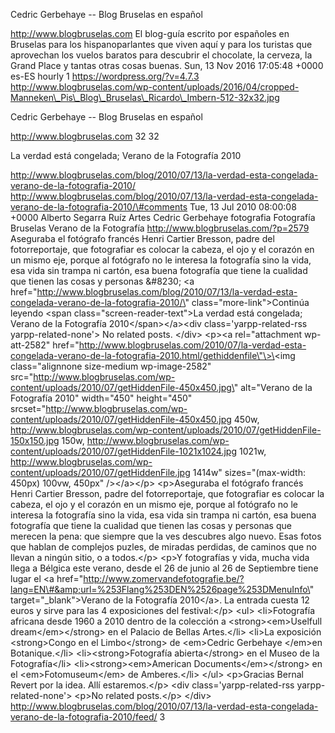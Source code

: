 Cedric Gerbehaye -- Blog Bruselas en español

http://www.blogbruselas.com El blog-guía escrito por españoles en
Bruselas para los hispanoparlantes que viven aquí y para los turistas
que aprovechan los vuelos baratos para descubrir el chocolate, la
cerveza, la Grand Place y tantas otras cosas buenas. Sun, 13 Nov 2016
17:05:48 +0000 es-ES hourly 1 https://wordpress.org/?v=4.7.3
http://www.blogbruselas.com/wp-content/uploads/2016/04/cropped-Manneken\_Pis\_Blog\_Bruselas\_Ricardo\_Imbern-512-32x32.jpg

Cedric Gerbehaye -- Blog Bruselas en español

http://www.blogbruselas.com 32 32

La verdad está congelada; Verano de la Fotografía 2010

http://www.blogbruselas.com/blog/2010/07/13/la-verdad-esta-congelada-verano-de-la-fotografia-2010/
http://www.blogbruselas.com/blog/2010/07/13/la-verdad-esta-congelada-verano-de-la-fotografia-2010/\#comments
Tue, 13 Jul 2010 08:00:08 +0000 Alberto Segarra Ruíz Artes Cedric
Gerbehaye fotografia Fotografía Bruselas Verano de la Fotografía
http://www.blogbruselas.com/?p=2579 Aseguraba el fotógrafo francés Henri
Cartier Bresson, padre del fotorreportaje, que fotografiar es colocar la
cabeza, el ojo y el corazón en un mismo eje, porque al fotógrafo no le
interesa la fotografía sino la vida, esa vida sin trampa ni cartón, esa
buena fotografía que tiene la cualidad que tienen las cosas y personas
&\#8230; \<a
href=\"http://www.blogbruselas.com/blog/2010/07/13/la-verdad-esta-congelada-verano-de-la-fotografia-2010/\"
class=\"more-link\"\>Continúa leyendo \<span
class=\"screen-reader-text\"\>La verdad está congelada; Verano de la
Fotografía 2010\</span\>\</a\>\<div class=\'yarpp-related-rss
yarpp-related-none\'\> No related posts. \</div\> \<p\>\<a
rel=\"attachment wp-att-2582\"
href=\"http://www.blogbruselas.com/2010/07/la-verdad-esta-congelada-verano-de-la-fotografia-2010.html/gethiddenfile\"\>\<img
class=\"alignnone size-medium wp-image-2582\"
src=\"http://www.blogbruselas.com/wp-content/uploads/2010/07/getHiddenFile-450x450.jpg\"
alt=\"Verano de la Fotografía 2010\" width=\"450\" height=\"450\"
srcset=\"http://www.blogbruselas.com/wp-content/uploads/2010/07/getHiddenFile-450x450.jpg
450w,
http://www.blogbruselas.com/wp-content/uploads/2010/07/getHiddenFile-150x150.jpg
150w,
http://www.blogbruselas.com/wp-content/uploads/2010/07/getHiddenFile-1021x1024.jpg
1021w,
http://www.blogbruselas.com/wp-content/uploads/2010/07/getHiddenFile.jpg
1414w\" sizes=\"(max-width: 450px) 100vw, 450px\" /\>\</a\>\</p\>
\<p\>Aseguraba el fotógrafo francés Henri Cartier Bresson, padre del
fotorreportaje, que fotografiar es colocar la cabeza, el ojo y el
corazón en un mismo eje, porque al fotógrafo no le interesa la
fotografía sino la vida, esa vida sin trampa ni cartón, esa buena
fotografía que tiene la cualidad que tienen las cosas y personas que
merecen la pena: que siempre que la ves descubres algo nuevo. Esas fotos
que hablan de complejos puzles, de miradas perdidas, de caminos que no
llevan a ningún sitio, o a todos.\</p\> \<p\>Y fotografías y vida, mucha
vida llega a Bélgica este verano, desde el 26 de junio al 26 de
Septiembre tiene lugar el \<a
href=\"http://www.zomervandefotografie.be/?lang=EN\#&amp;url=%253Flang%253DEN%2526page%253DMenuInfo\"
target=\"\_blank\"\>Verano de la Fotografía 2010\</a\>. La entrada
cuesta 12 euros y sirve para las 4 exposiciones del festival:\</p\>
\<ul\> \<li\>Fotografía africana desde 1960 a 2010 dentro de la
colección a \<strong\>\<em\>Uselfull dream\</em\>\</strong\> en el
Palacio de Bellas Artes.\</li\> \<li\>La exposición \<strong\>Congo en
el Limbo\</strong\> de \<em\>Cedric Gerbehaye \</em\>en
Botanique.\</li\> \<li\>\<strong\>Fotografía abierta\</strong\> en el
Museo de la Fotografía\</li\> \<li\>\<strong\>\<em\>American
Documents\</em\>\</strong\> en el \<em\>Fotomuseum\</em\> de
Amberes.\</li\> \</ul\> \<p\>Gracias Bernal Revert por la idea. Allí
estaremos.\</p\> \<div class=\'yarpp-related-rss yarpp-related-none\'\>
\<p\>No related posts.\</p\> \</div\>
http://www.blogbruselas.com/blog/2010/07/13/la-verdad-esta-congelada-verano-de-la-fotografia-2010/feed/
3

